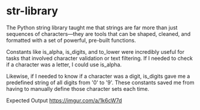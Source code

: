 # str-library 
 The Python string library taught me that strings are far more than just sequences of characters—they are tools that can be shaped, cleaned, and formatted with a set of powerful, pre-built functions.

 
Constants like is_alpha, is_digits, and to_lower were incredibly useful for tasks that involved character validation or text filtering. If I needed to check if a character was a letter, I could use is_alpha.

 Likewise, if I needed to know if a character was a digit, is_digits gave me a predefined string of all digits from '0' to '9'. These constants saved me from having to manually define those character sets each time.


Expected Output
https://imgur.com/a/1k6cW7d
